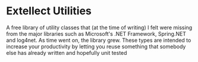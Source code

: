 # Extellect Utilities
A free library of utility classes that (at the time of writing) I felt were missing from the major libraries such as Microsoft's .NET Framework, Spring.NET and log4net.
As time went on, the library grew. These types are intended to increase your productivity by letting you reuse something that somebody else has already written and hopefully unit tested
